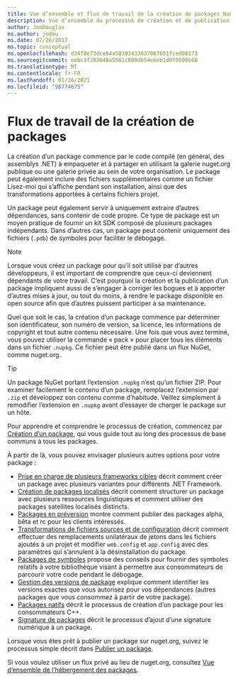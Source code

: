 ```yaml
---
title: Vue d’ensemble et flux de travail de la création de packages NuGet
description: Vue d’ensemble du processus de création et de publication d’un package NuGet, avec des liens vers d’autres parties particulières du processus.
author: JonDouglas
ms.author: jodou
ms.date: 07/26/2017
ms.topic: conceptual
ms.openlocfilehash: d34f8e73dce64a58393433637067651fced08173
ms.sourcegitcommit: ee6c3f203648a5561c809db54ebeb1d0f0598b68
ms.translationtype: MT
ms.contentlocale: fr-FR
ms.lasthandoff: 01/26/2021
ms.locfileid: "98774675"
---
```

# <a name="package-creation-workflow"></a>Flux de travail de la création de packages

La création d’un package commence par le code compilé (en général, des assemblys .NET) à empaqueter et à partager en utilisant la galerie nuget.org publique ou une galerie privée au sein de votre organisation. Le package peut également inclure des fichiers supplémentaires comme un fichier Lisez-moi qui s’affiche pendant son installation, ainsi que des transformations apportées à certains fichiers projet.

Un package peut également servir à uniquement extraire d’autres dépendances, sans contenir de code propre. Ce type de package est un moyen pratique de fournir un kit SDK composé de plusieurs packages indépendants. Dans d’autres cas, un package peut contenir uniquement des fichiers (`.pdb`) de symboles pour faciliter le débogage.

> [!Note]
> Lorsque vous créez un package pour qu’il soit utilisé par d’autres développeurs, il est important de comprendre que ceux-ci deviennent dépendants de votre travail. C’est pourquoi la création et la publication d’un package impliquent aussi de s’engager à corriger les bogues et à apporter d’autres mises à jour, ou tout du moins, à rendre le package disponible en open source afin que d’autres puissent participer à sa maintenance.

Quel que soit le cas, la création d’un package commence par déterminer son identificateur, son numéro de version, sa licence, les informations de copyright et tout autre contenu nécessaire. Une fois que vous avez terminé, vous pouvez utiliser la commande « pack » pour placer tous les éléments dans un fichier `.nupkg`. Ce fichier peut être publié dans un flux NuGet, comme nuget.org.

> [!Tip]
> Un package NuGet portant l’extension `.nupkg` n’est qu’un fichier ZIP. Pour examiner facilement le contenu d’un package, remplacez l’extension par `.zip` et développez son contenu comme d’habitude. Veillez simplement à remodifier l’extension en `.nupkg` avant d’essayer de charger le package sur un hôte.

Pour apprendre et comprendre le processus de création, commencez par [Création d’un package](../create-packages/creating-a-package.md), qui vous guide tout au long des processus de base communs à tous les packages.

À partir de là, vous pouvez envisager plusieurs autres options pour votre package :

- [Prise en charge de plusieurs frameworks cibles](../create-packages/supporting-multiple-target-frameworks.md) décrit comment créer un package avec plusieurs variantes pour différents .NET Framework.
- [Création de packages localisés](../create-packages/creating-localized-packages.md) décrit comment structurer un package avec plusieurs ressources linguistiques et comment utiliser des packages satellites localisés distincts.
- [Packages en préversion](../create-packages/prerelease-packages.md) montre comment publier des packages alpha, bêta et rc pour les clients intéressés.
- [Transformations de fichiers sources et de configuration](../create-packages/source-and-config-file-transformations.md) décrit comment effectuer des remplacements unilatéraux de jetons dans les fichiers ajoutés à un projet et modifier `web.config` et `app.config` avec des paramètres qui s’annulent à la désinstallation du package.
- [Packages de symboles](../create-packages/symbol-packages-snupkg.md) propose des conseils pour fournir des symboles relatifs à votre bibliothèque visant à permettre aux consommateurs de parcourir votre code pendant le débogage.
- [Gestion des versions de package](../concepts/package-versioning.md) explique comment identifier les versions exactes que vous autorisez pour vos dépendances (autres packages que vous consommez à partir de votre package).
- [Packages natifs](../guides/native-packages.md) décrit le processus de création d’un package pour les consommateurs C++.
- [Signature de packages](../create-packages/sign-a-package.md) décrit le processus d’ajout d’une signature numérique à un package.

Lorsque vous êtes prêt à publier un package sur nuget.org, suivez le processus simple décrit dans [Publier un package](../nuget-org/publish-a-package.md).

Si vous voulez utiliser un flux privé au lieu de nuget.org, consultez [Vue d’ensemble de l’hébergement des packages](../hosting-packages/overview.md).
